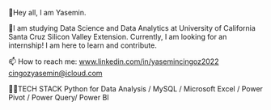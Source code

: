 👋Hey all, I am Yasemin.

👀I am studying Data Science and Data Analytics at University of California Santa Cruz Silicon Valley Extension. Currently, I am looking for an internship!
I am here to learn and contribute.

📫 How to reach me: 
www.linkedin.com/in/yasemincingoz2022
cingozyasemin@icloud.com 



👩‍💻TECH STACK
Python for Data Analysis / MySQL / Microsoft Excel / Power Pivot / Power Query/ Power BI 



